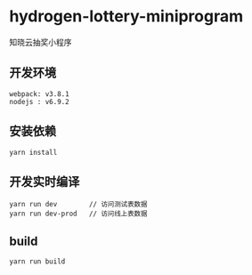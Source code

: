# hydrogen-lottery-miniprogram
知晓云抽奖小程序

## 开发环境

```console
webpack: v3.8.1
nodejs : v6.9.2
```

## 安装依赖

```console
yarn install
```

## 开发实时编译

```console
yarn run dev        // 访问测试表数据
yarn run dev-prod   // 访问线上表数据
```

## build

```console
yarn run build
```
